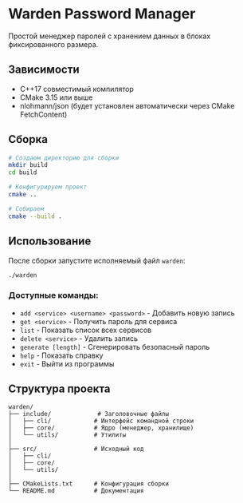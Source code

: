 # Warden Password Manager

Простой менеджер паролей с хранением данных в блоках фиксированного размера.

## Зависимости

- C++17 совместимый компилятор
- CMake 3.15 или выше
- nlohmann/json (будет установлен автоматически через CMake FetchContent)

## Сборка

```bash
# Создаем директорию для сборки
mkdir build
cd build

# Конфигурируем проект
cmake ..

# Собираем
cmake --build .
```

## Использование

После сборки запустите исполняемый файл `warden`:

```bash
./warden
```

### Доступные команды:

- `add <service> <username> <password>` - Добавить новую запись
- `get <service>` - Получить пароль для сервиса
- `list` - Показать список всех сервисов
- `delete <service>` - Удалить запись
- `generate [length]` - Сгенерировать безопасный пароль
- `help` - Показать справку
- `exit` - Выйти из программы

## Структура проекта

```
warden/
├── include/             # Заголовочные файлы
│   ├── cli/            # Интерфейс командной строки
│   ├── core/           # Ядро (менеджер, хранилище)
│   └── utils/          # Утилиты
│
├── src/                # Исходный код
│   ├── cli/
│   ├── core/
│   └── utils/
│
├── CMakeLists.txt      # Конфигурация сборки
└── README.md           # Документация
```

